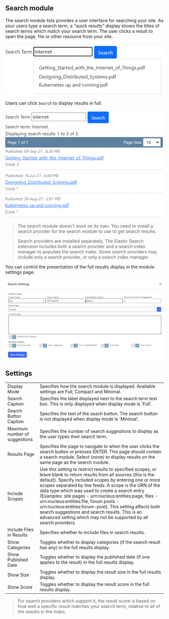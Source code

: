 ## Search module
The search module lists provides a user interface for searching your site.  As your users type a search term, a "quick results" display shows 
the titles of search terms which match your search term.  The user clicks a result to open the page, file or other resource from your site.  

![Search Screenshot](Search.png)

Users can click `Search` to display results in full.

![Search Screenshot](Search-Results.png)

> The search module doesn't work on its own.  You need to install a search provider for the search module to use to get search results.  

> Search providers are installed separately.  The Elastic Search extension includes both a search provider and a search index 
manager to populate the search index.  Some search providers may include only a search provider, or only a search index manager.

You can control the presentation of the full results display in the module settings page.

![Settings](Search-Settings.png)

## Settings
|                     |                                                                                      |
|---------------------|--------------------------------------------------------------------------------------|
| Display Mode                   | Specifies how the search module is displayed. Available settings are Full, Compact and Minimal.  |
| Search Caption                 | Specifies the label displayed next to the search term text box.  This is only displayed when display mode is 'Full'. |
| Search Button Caption          | Specifies the text of the seach button.  The search button is not displayed when display mode is 'Minimal'. |
| Maximum number of suggestions  | Specifies the number of search suggestions to display as the user types their search term. |
| Results Page                   | Specifies the page to navigate to when the user clicks the search button or presses ENTER.  This page should contain a search module.  Select (none) to display results on the same page as the search module. |
| Include Scopes                 | Use this setting to restrict results to specified scopes, or leave blank to return results from all sources (this is the default).  Specify included scopes by entering one or more scopes separated by line feeds.  A scope is the URN of the data type which was used to create a search entry (Examples: site pages - urn:nucleus:entities:page, files - urn:nucleus:entities:file, forum posts - urn:nucleus:entities:forum-post).  This setting affects both search suggestions and search results.  This is an advanced setting which may not be supported by all search providers. |
| Include Files in Results       | Specifies whether to include files in search results. |
| Show Categories                | Toggles whether to display categories (if the search result has any) in the full results display. |
| Show Published Date            | Toggles whether to display the published date (if one applies to the result) in the full results display. |
| Show Size                      | Toggles whether to display the result size in the full results display. |
| Show Score                     | Toggles whether to display the result score in the full results display. |

> For search providers which support it, the result score is based on how well a specific result matches your search term, relative to all of 
the results in the index. 